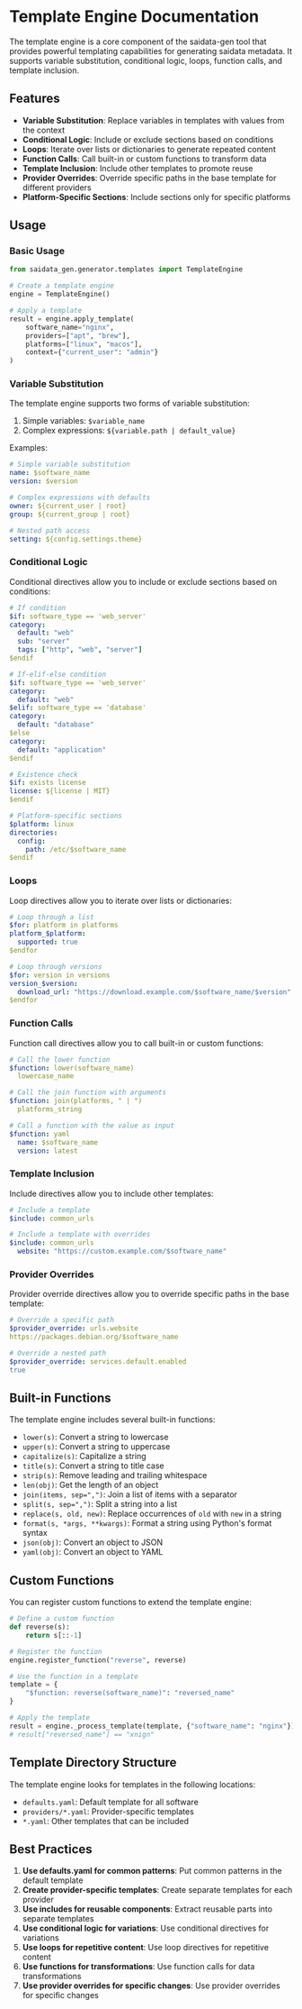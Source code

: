 # Template Engine Documentation

The template engine is a core component of the saidata-gen tool that provides powerful templating capabilities for generating saidata metadata. It supports variable substitution, conditional logic, loops, function calls, and template inclusion.

## Features

- **Variable Substitution**: Replace variables in templates with values from the context
- **Conditional Logic**: Include or exclude sections based on conditions
- **Loops**: Iterate over lists or dictionaries to generate repeated content
- **Function Calls**: Call built-in or custom functions to transform data
- **Template Inclusion**: Include other templates to promote reuse
- **Provider Overrides**: Override specific paths in the base template for different providers
- **Platform-Specific Sections**: Include sections only for specific platforms

## Usage

### Basic Usage

```python
from saidata_gen.generator.templates import TemplateEngine

# Create a template engine
engine = TemplateEngine()

# Apply a template
result = engine.apply_template(
    software_name="nginx",
    providers=["apt", "brew"],
    platforms=["linux", "macos"],
    context={"current_user": "admin"}
)
```

### Variable Substitution

The template engine supports two forms of variable substitution:

1. Simple variables: `$variable_name`
2. Complex expressions: `${variable.path | default_value}`

Examples:

```yaml
# Simple variable substitution
name: $software_name
version: $version

# Complex expressions with defaults
owner: ${current_user | root}
group: ${current_group | root}

# Nested path access
setting: ${config.settings.theme}
```

### Conditional Logic

Conditional directives allow you to include or exclude sections based on conditions:

```yaml
# If condition
$if: software_type == 'web_server'
category:
  default: "web"
  sub: "server"
  tags: ["http", "web", "server"]
$endif

# If-elif-else condition
$if: software_type == 'web_server'
category:
  default: "web"
$elif: software_type == 'database'
category:
  default: "database"
$else
category:
  default: "application"
$endif

# Existence check
$if: exists license
license: ${license | MIT}
$endif

# Platform-specific sections
$platform: linux
directories:
  config:
    path: /etc/$software_name
$endif
```

### Loops

Loop directives allow you to iterate over lists or dictionaries:

```yaml
# Loop through a list
$for: platform in platforms
platform_$platform:
  supported: true
$endfor

# Loop through versions
$for: version in versions
version_$version:
  download_url: "https://download.example.com/$software_name/$version"
$endfor
```

### Function Calls

Function call directives allow you to call built-in or custom functions:

```yaml
# Call the lower function
$function: lower(software_name)
  lowercase_name

# Call the join function with arguments
$function: join(platforms, " | ")
  platforms_string

# Call a function with the value as input
$function: yaml
  name: $software_name
  version: latest
```

### Template Inclusion

Include directives allow you to include other templates:

```yaml
# Include a template
$include: common_urls

# Include a template with overrides
$include: common_urls
  website: "https://custom.example.com/$software_name"
```

### Provider Overrides

Provider override directives allow you to override specific paths in the base template:

```yaml
# Override a specific path
$provider_override: urls.website
https://packages.debian.org/$software_name

# Override a nested path
$provider_override: services.default.enabled
true
```

## Built-in Functions

The template engine includes several built-in functions:

- `lower(s)`: Convert a string to lowercase
- `upper(s)`: Convert a string to uppercase
- `capitalize(s)`: Capitalize a string
- `title(s)`: Convert a string to title case
- `strip(s)`: Remove leading and trailing whitespace
- `len(obj)`: Get the length of an object
- `join(items, sep=",")`: Join a list of items with a separator
- `split(s, sep=",")`: Split a string into a list
- `replace(s, old, new)`: Replace occurrences of `old` with `new` in a string
- `format(s, *args, **kwargs)`: Format a string using Python's format syntax
- `json(obj)`: Convert an object to JSON
- `yaml(obj)`: Convert an object to YAML

## Custom Functions

You can register custom functions to extend the template engine:

```python
# Define a custom function
def reverse(s):
    return s[::-1]

# Register the function
engine.register_function("reverse", reverse)

# Use the function in a template
template = {
    "$function: reverse(software_name)": "reversed_name"
}

# Apply the template
result = engine._process_template(template, {"software_name": "nginx"})
# result["reversed_name"] == "xnign"
```

## Template Directory Structure

The template engine looks for templates in the following locations:

- `defaults.yaml`: Default template for all software
- `providers/*.yaml`: Provider-specific templates
- `*.yaml`: Other templates that can be included

## Best Practices

1. **Use defaults.yaml for common patterns**: Put common patterns in the default template
2. **Create provider-specific templates**: Create separate templates for each provider
3. **Use includes for reusable components**: Extract reusable parts into separate templates
4. **Use conditional logic for variations**: Use conditional directives for variations
5. **Use loops for repetitive content**: Use loop directives for repetitive content
6. **Use functions for transformations**: Use function calls for data transformations
7. **Use provider overrides for specific changes**: Use provider overrides for specific changes